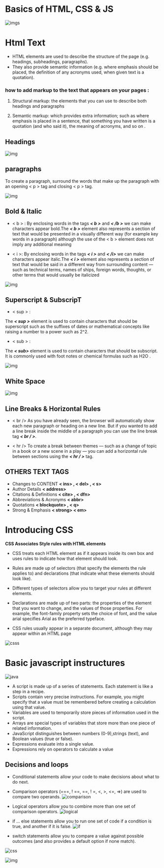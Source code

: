 # Basics of HTML, CSS & JS

![imgs](https://cdn1.iconfinder.com/data/icons/media-agency-malibu-vol-2/128/HTML-JS-CSS-512.png)

# Html Text

*  HTML elements are used to describe the structure of 
the page (e.g. headings, subheadings, paragraphs).
* They also provide semantic information (e.g. where emphasis should be placed, the definition of any acronyms used, when given text is a quotation).

### how to add markup to the text that appears on your pages : 


 1.  Structural markup: the elements that you can use to 
describe both headings and paragraphs

 2.  Semantic markup: which provides extra information; such as where emphasis is placed in a sentence, that something you have written is a quotation (and who said it), the meaning of acronyms, and so on .

 ## Headings 
 ![img](33.png)
 


 ## paragraphs
To create a paragraph, surround the words that make up the paragraph with an opening < p > tag and closing < p > tag.

![img](44.png)



## Bold & Italic
* < b > :
By enclosing words in the tags ***< b >*** and ***< /b >*** we can make characters appear bold.The ***< b >*** element also represents a section of text that would be presented in a visually different way (for example key words in a paragraph) although the use of the < b > element does not imply any additional meaning

*  < i >:
By enclosing words in the tags ***< i >*** and ***< /i>*** we can make characters appear italic.The ***< i >*** element also represents 
a section of text that would be said in a different way from surrounding content — such as technical terms, names of ships, foreign words, thoughts, or other terms that would usually be italicized

![img](55.png)

## Superscript & SubscripT

*  < sup > : 

The ***< sup >*** element is used to contain characters that should be superscript such as the suffixes of dates or 
mathematical concepts like raising a number to a power such as 2^2.


*  < sub > : 

The ***< sub>*** element is used to contain characters that should be subscript. It is commonly used with foot notes or chemical formulas such as H2O .


![img](66.png)

## White Space
![img](77.png)

## Line Breaks & Horizontal Rules

* < br /> 
As you have already seen, the browser will automatically show each new paragraph or heading on a new line. But if you wanted to add a line break inside the middle of a paragraph you can use the line break tag  ***< br / >***.


 * < hr />
To create a break between themes — such as a change of topic in a book or a new scene in a play — you can add a 
horizontal rule between sections using the ***< hr / >*** tag.

## OTHERS TEXT TAGS
* Changes to CONTENT **< ins> , < del> , < s>**
* Author Details  **< address>**
* Citations & Definitions  **< cite> , < dfn>**
* Abbreviations & Acronyms  **< abbr>**
* Quotations **< blockquote> , < q>** 
* Strong & Emphasis **< strong> < em>** 

# Introducing CSS
**CSS Associates Style rules with HTML elements**

* CSS treats each HTML element as if it appears inside 
its own box and uses rules to indicate how that element should look.
*  Rules are made up of selectors (that specify the 
elements the rule applies to) and declarations (that 
indicate what these elements should look like).

*  Different types of selectors allow you to target your 
rules at different elements.

*  Declarations are made up of two parts: the properties 
of the element that you want to change, and the values 
of those properties. For example, the font-family property sets the choice of font, and the value arial specifies Arial as the preferred typeface.

* CSS rules usually appear in a separate document, 
although they may appear within an HTML page

![csss](https://slideplayer.com/slide/16824612/97/images/4/3+Types+of+CSS+Inline+Styles+use+the+style+attribute+within+an+HTML+tag.+Inline+styles+only+apply+to+that+single+instance+of+an+HTML+element..jpg)


# Basic javascript instructures
![java](88.png)

* A script is made up of a series of statements. Each
  statement is like a step in a recipe.
* Scripts contain very precise instructions. For example,
  you might specify that a value must be remembered
before creating a calculation using that value.
* Variables are used to temporarily store pieces of
information used in the script.
* Arrays are special types of variables that store more
than one piece of related information.
* JavaScript distinguishes between numbers (0-9),strings (text), and Boolean values (true or false).
* Expressions evaluate into a single value.
* Expressions rely on operators to calculate a value

## Decisions and loops
* Conditional statements allow your code to make
decisions about what to do next.
* Comparison operators (===, ! ==, ==, ! =, <, >, <=, =>)
are used to compare two operands.
![comparison](https://i.ytimg.com/vi/wFB-ywsNPwg/maxresdefault.jpg)

* Logical operators allow you to combine more than one
set of comparison operators.
![logical](https://www.devopsschool.com/blog/wp-content/uploads/2020/07/JavaScript-Logical-Operator.png)

* if ... else statements allow you to run one set of code
if a condition is true, and another if it is false.
![if](https://cdn.programiz.com/sites/tutorial2program/files/js-if-else-statement.png)

* switch statements allow you to compare a value
against possible outcomes (and also provides a default
option if none match).  

![css](https://brytdesigns.com/wp-content/uploads/2019/12/html_css_javascript_infographic.png)

![img](https://html-css-js.com/images/og.jpg)


